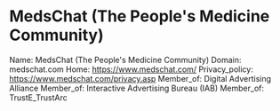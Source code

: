 
# MedsChat (The People's Medicine Community)

Name: MedsChat (The People's Medicine Community)
Domain: medschat.com
Home: https://www.medschat.com/
Privacy_policy: https://www.medschat.com/privacy.asp
Member_of: Digital Advertising Alliance
Member_of: Interactive Advertising Bureau (IAB)
Member_of: TrustE_TrustArc
